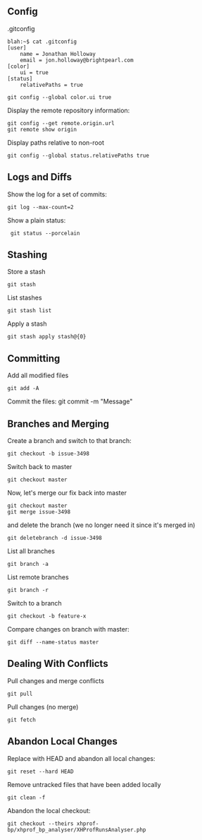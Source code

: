 Config
------

.gitconfig

    blah:~$ cat .gitconfig 
    [user]
    	name = Jonathan Holloway
    	email = jon.holloway@brightpearl.com
    [color]
    	ui = true
    [status]
    	relativePaths = true
	
    git config --global color.ui true
    
Display the remote repository information:

    git config --get remote.origin.url
    git remote show origin

Display paths relative to non-root

    git config --global status.relativePaths true

Logs and Diffs
--------------

Show the log for a set of commits:

	git log --max-count=2

Show a plain status:

     git status --porcelain

Stashing
--------

Store a stash
	
	git stash
	
List stashes

	git stash list
	
Apply a stash

	git stash apply stash@{0}


Committing
----------

Add all modified files

	git add -A

Commit the files:
	git commit -m "Message"
     
Branches and Merging
--------------------

Create a branch and switch to that branch:

    git checkout -b issue-3498
    
Switch back to master

    git checkout master
    
Now, let's merge our fix back into master

    git checkout master
    git merge issue-3498
    
and delete the branch (we no longer need it since it's merged in)

    git deletebranch -d issue-3498

List all branches

    git branch -a
    
List remote branches

    git branch -r

Switch to a branch

    git checkout -b feature-x

Compare changes on branch with master:

    git diff --name-status master

Dealing With Conflicts
----------------------

Pull changes and merge conflicts

    git pull

Pull changes (no merge)

    git fetch

Abandon Local Changes
---------------------

Replace with HEAD and abandon all local changes:

	git reset --hard HEAD
	
Remove untracked files that have been added locally

	git clean -f 
	
Abandon the local checkout:

	git checkout --theirs xhprof-bp/xhprof_bp_analyser/XHProfRunsAnalyser.php
